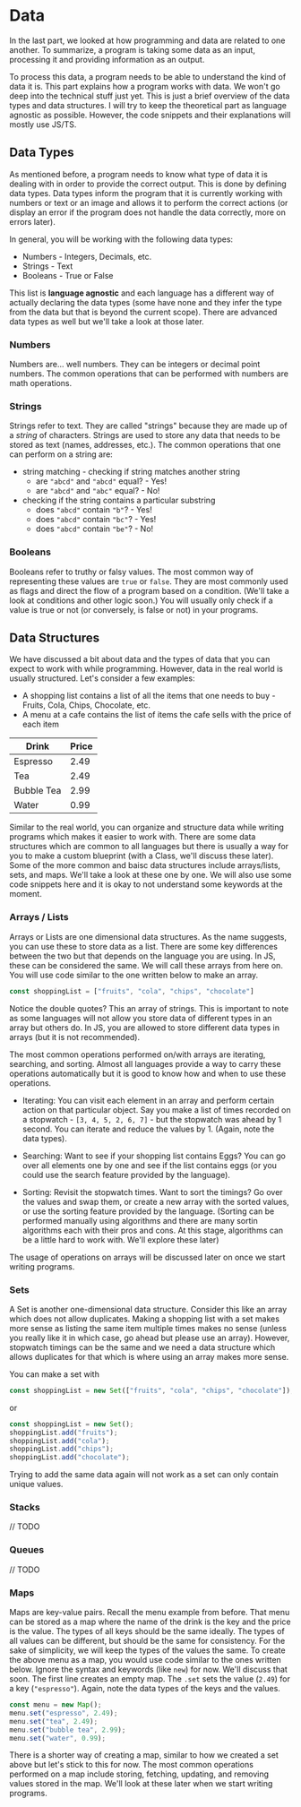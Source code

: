 # Data

In the last part, we looked at how programming and data are related to one another. To summarize, a program is taking some data as an input, processing it and providing information as an output.

To process this data, a program needs to be able to understand the kind of data it is. This part explains how a program works with data. We won't go deep into the technical stuff just yet. This is just a brief overview of the data types and data structures. I will try to keep the theoretical part as language agnostic as possible. However, the code snippets and their explanations will mostly use JS/TS.

## Data Types

As mentioned before, a program needs to know what type of data it is dealing with in order to provide the correct output. This is done by defining data types. Data types inform the program that it is currently working with numbers or text or an image and allows it to perform the correct actions (or display an error if the program does not handle the data correctly, more on errors later).

In general, you will be working with the following data types:
- Numbers - Integers, Decimals, etc.
- Strings - Text 
- Booleans - True or False

This list is **language agnostic** and each language has a different way of actually declaring the data types (some have none and they infer the type from the data but that is beyond the current scope). There are advanced data types as well but we'll take a look at those later.

### Numbers

Numbers are... well numbers. They can be integers or decimal point numbers. The common operations that can be performed with numbers are math operations.

### Strings

Strings refer to text. They are called "strings" because they are made up of a *string* of characters. Strings are used to store any data that needs to be stored as text (names, addresses, etc.). The common operations that one can perform on a string are:

- string matching - checking if string matches another string
  - are `"abcd"` and `"abcd"` equal? - Yes!
  - are `"abcd"` and `"abc"` equal? - No!
- checking if the string contains a particular substring 
  - does `"abcd"` contain `"b"`? - Yes!
  - does `"abcd"` contain `"bc"`? - Yes!
  - does `"abcd"` contain `"be"`? - No!

### Booleans

Booleans refer to truthy or falsy values. The most common way of representing these values are `true` or `false`. They are most commonly used as flags and direct the flow of a program based on a condition. (We'll take a look at conditions and other logic soon.)
You will usually only check if a value is true or not (or conversely, is false or not) in your programs.


## Data Structures

We have discussed a bit about data and the types of data that you can expect to work with while programming. However, data in the real world is usually structured. Let's consider a few examples:

- A shopping list contains a list of all the items that one needs to buy - Fruits, Cola, Chips, Chocolate, etc.
- A menu at a cafe contains the list of items the cafe sells with the price of each item

| Drink | Price |
|---|---|
| Espresso | 2.49 |
| Tea | 2.49 |
| Bubble Tea | 2.99 |
| Water | 0.99 |

Similar to the real world, you can organize and structure data while writing programs which makes it easier to work with. There are some data structures which are common to all languages but there is usually a way for you to make a custom blueprint (with a Class, we'll discuss these later). Some of the more common and baisc data structures include arrays/lists, sets, and maps. We'll take a look at these one by one. We will also use some code snippets here and it is okay to not understand some keywords at the moment.

### Arrays / Lists
Arrays or Lists are one dimensional data structures. As the name suggests, you can use these to store data as a list. There are some key differences between the two but that depends on the language you are using. In JS, these can be considered the same. We will call these arrays from here on. You will use code similar to the one written below to make an array.

```ts
const shoppingList = ["fruits", "cola", "chips", "chocolate"]
```

Notice the double quotes? This an array of strings. This is important to note as some languages will not allow you store data of different types in an array but others do. In JS, you are allowed to store different data types in arrays (but it is not recommended).

The most common operations performed on/with arrays are iterating, searching, and sorting. Almost all languages provide a way to carry these operations automatically but it is good to know how and when to use these operations.

- Iterating: You can visit each element in an array and perform certain action on that particular object. Say you make a list of times recorded on a stopwatch - `[3, 4, 5, 2, 6, 7]` - but the stopwatch was ahead by 1 second. You can iterate and reduce the values by 1. (Again, note the data types).

- Searching: Want to see if your shopping list contains Eggs? You can go over all elements one by one and see if the list contains eggs (or you could use the search feature provided by the language).

- Sorting: Revisit the stopwatch times. Want to sort the timings? Go over the values and swap them, or create a new array with the sorted values, or use the sorting feature provided by the language. (Sorting can be performed manually using algorithms and there are many sortin algorithms each with their pros and cons. At this stage, algorithms can be a little hard to work with. We'll explore these later)

The usage of operations on arrays will be discussed later on once we start writing programs.

### Sets

A Set is another one-dimensional data structure. Consider this like an array which does not allow duplicates. Making a shopping list with a set makes more sense as listing the same item multiple times makes no sense (unless you really like it in which case, go ahead but please use an array). However, stopwatch timings can be the same and we need a data structure which allows duplicates for that which is where using an array makes more sense.

You can make a set with

```ts
const shoppingList = new Set(["fruits", "cola", "chips", "chocolate"]);
```
or
```ts
const shoppingList = new Set();
shoppingList.add("fruits");
shoppingList.add("cola");
shoppingList.add("chips");
shoppingList.add("chocolate");
```

Trying to add the same data again will not work as a set can only contain unique values.

### Stacks
// TODO
### Queues
// TODO
### Maps
Maps are key-value pairs. Recall the menu example from before. That menu can be stored as a map where the name of the drink is the key and the price is the value. The types of all keys should be the same ideally. The types of all values can be different, but should be the same for consistency. For the sake of simplicity, we will keep the types of the values the same. To create the above menu as a map, you would use code similar to the ones written below. Ignore the syntax and keywords (like `new`) for now. We'll discuss that soon. The first line creates an empty map. The `.set` sets the value (`2.49`) for a key (`"espresso"`). Again, note the data types of the keys and the values.

```ts
const menu = new Map();
menu.set("espresso", 2.49);
menu.set("tea", 2.49);
menu.set("bubble tea", 2.99);
menu.set("water", 0.99);
```
There is a shorter way of creating a map, similar to how we created a set above but let's stick to this for now. The most common operations performed on a map include storing, fetching, updating, and removing values stored in the map. We'll look at these later when we start writing programs.